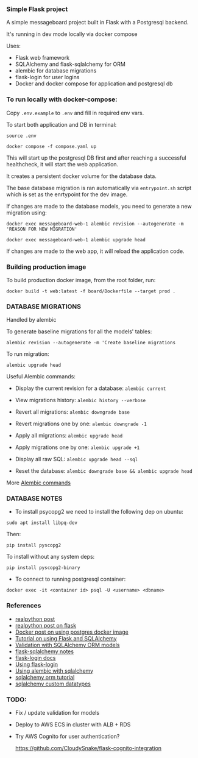 ### Simple Flask project


A simple messageboard project built in Flask with a Postgresql backend.

It's running in dev mode locally via docker compose

Uses:

* Flask web framework
* SQLAlchemy and flask-sqlalchemy for ORM
* alembic for database migrations
* flask-login for user logins
* Docker and docker compose for application and postgresql db



### To run locally with docker-compose:

Copy `.env.example` to `.env` and fill in required env vars.

To start both application and DB in terminal:
```
source .env

docker compose -f compose.yaml up
```

This will start up the postgresql DB first and after reaching a successful healthcheck, it will start the web application.

It creates a persistent docker volume for the database data.

The base database migration is ran automatically via `entrypoint.sh` script which is set as the enrtypoint for the dev image.


If changes are made to the database models, you need to generate a new migration using:
```
docker exec messageboard-web-1 alembic revision --autogenerate -m 'REASON FOR NEW MIGRATION'

docker exec messageboard-web-1 alembic upgrade head
```

If changes are made to the web app, it will reload the application code.



### Building production image

To build production docker image, from the root folder, run:
```
docker build -t web:latest -f board/Dockerfile --target prod .
```



### DATABASE MIGRATIONS

Handled by alembic

To generate baseline migrations for all the models' tables:

```
alembic revision --autogenerate -m 'Create baseline migrations
```

To run migration:
```
alembic upgrade head
```

Useful Alembic commands:

* Display the current revision for a database: `alembic current`

* View migrations history: `alembic history --verbose`

* Revert all migrations: `alembic downgrade base`

* Revert migrations one by one: `alembic downgrade -1`

* Apply all migrations: `alembic upgrade head`

* Apply migrations one by one: `alembic upgrade +1`

* Display all raw SQL: `alembic upgrade head --sql`

* Reset the database: `alembic downgrade base && alembic upgrade head`


More [Alembic commands]

[Alembic commands]: https://alembic.sqlalchemy.org/en/latest/api/commands.html


### DATABASE NOTES

* To install psycopg2 we need to install the following dep on ubuntu:
```
sudo apt install libpq-dev
```

Then:
```
pip install pyscopg2
```

To install without any system deps:
```
pip install pyscopg2-binary
```


* To connect to running postgresql container:
```
docker exec -it <container id> psql -U <username> <dbname>
```


### References

* [realpython post]
* [realpython post on flask]
* [Docker post on using postgres docker image]
* [Tutorial on using Flask and SQLAlchemy]
* [Validation with SQLAlchemy ORM models]
* [flask-sqlalchemy notes]
* [flask-login docs]
* [Using flask-login]
* [Using alembic with sqlalchemy]
* [sqlalchemy orm tutorial]
* [sqlalchemy custom datatypes]


[realpython post]: https://realpython.com/flask-project/

[realpython post on flask]: https://realpython.com/flask-logging-messages/

[Docker post on using postgres docker image]: https://www.docker.com/blog/how-to-use-the-postgres-docker-official-image/


[Tutorial on using Flask and SQLAlchemy]: https://medium.com/@yahiaqous/how-to-build-a-crud-api-using-python-flask-and-sqlalchemy-orm-with-postgresql-7869517f8930


[Validation with SQLAlchemy ORM models]: https://ed-a-nunes.medium.com/field-validation-for-backend-apis-with-python-flask-and-sqlalchemy-30e8cc0d260c


[flask-sqlalchemy notes]: https://flask-sqlalchemy.palletsprojects.com/en/3.1.x/

[flask-login docs]: https://flask-login.readthedocs.io/en/latest/

[Using flask-login]: https://www.digitalocean.com/community/tutorials/how-to-add-authentication-to-your-app-with-flask-login

[Using alembic with sqlalchemy]: 
https://medium.com/@johnidouglasmarangon/using-migrations-in-python-sqlalchemy-with-alembic-docker-solution-bd79b219d6a

[sqlalchemy orm tutorial]: https://docs.sqlalchemy.org/en/20/tutorial

[sqlalchemy custom datatypes]: https://docs.sqlalchemy.org/en/20/orm/mapped_attributes.html#using-custom-datatypes-at-the-core-level


[On using depends_on condition]: https://www.warp.dev/terminus/docker-compose-depends-on

[Using docker-compose for local Flask dev]: https://dev.to/pacheco/dockerize-a-flask-app-and-debug-with-vscode-34i1


### TODO:

* Fix / update validation for models 

* Deploy to AWS ECS in cluster with ALB + RDS

* Try AWS Cognito for user authentication?

  https://github.com/CloudySnake/flask-cognito-integration
